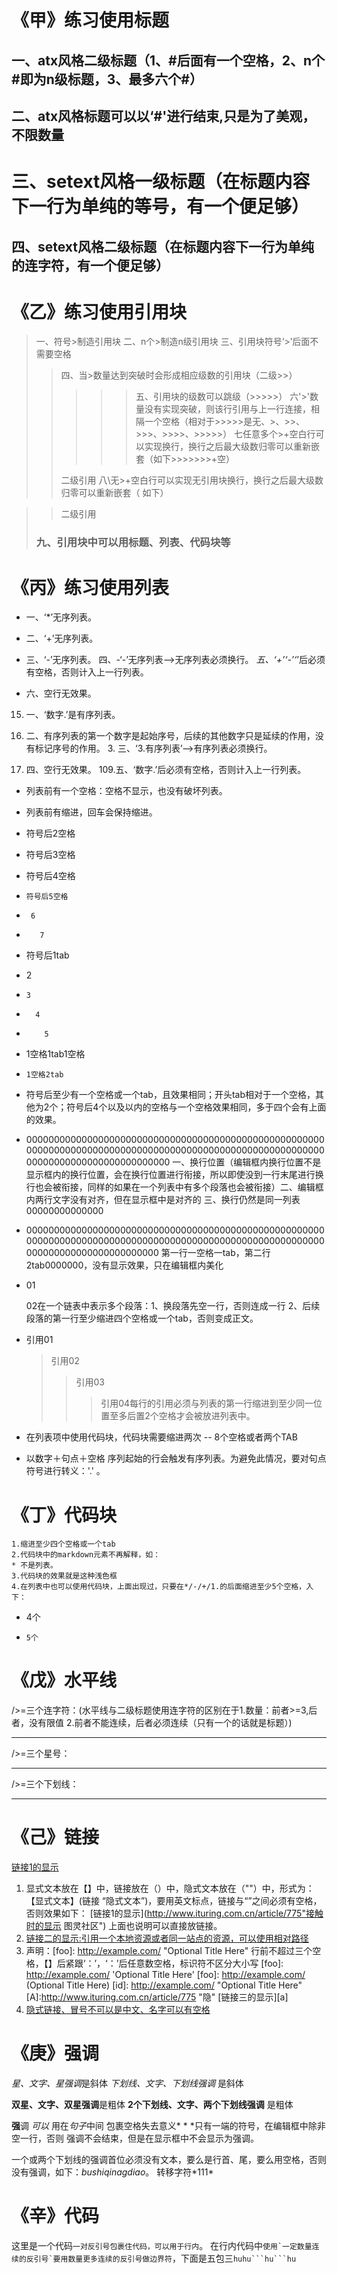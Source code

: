 # 《甲》练习使用标题
## 一、atx风格二级标题（1、#后面有一个空格，2、n个#即为n级标题，3、最多六个#）
## 二、atx风格标题可以以‘#'进行结束,只是为了美观，不限数量 #####
三、setext风格一级标题（在标题内容下一行为单纯的等号，有一个便足够）
=================
四、setext风格二级标题（在标题内容下一行为单纯的连字符，有一个便足够）
----------------


# 《乙》练习使用引用块
>一、符号>制造引用块
>二、n个>制造n级引用块
>三、引用块符号‘>’后面不需要空格
>>四、当>数量达到突破时会形成相应级数的引用块（二级>>）
>>>>>五、引用块的级数可以跳级（>>>>>）
>六'>'数量没有实现突破，则该行引用与上一行连接，相隔一个空格（相对于>>>>>是无、>、>>、>>>、>>>>、>>>>>）
>七任意多个>+空白行可以实现换行，换行之后最大级数归零可以重新嵌套（如下>>>>>>>+空）
>>>>>>>>
>>二级引用
>八\无>+空白行可以实现无引用块换行，换行之后最大级数归零可以重新嵌套（ 如下）

>>二级引用
>### 九、引用块中可以用标题、列表、代码块等

# 《丙》练习使用列表
*  一、‘*’无序列表。
+  二、‘+’无序列表。
-  三、‘-’无序列表。 四、-‘-’无序列表-->无序列表必须换行。
*五、‘+’‘-’‘*’后必须有空格，否则计入上一行列表。

* 六、空行无效果。
15.  一、‘数字.’是有序列表。
2.  二、有序列表的第一个数字是起始序号，后续的其他数字只是延续的作用，没有标记序号的作用。 3. 三、‘3.有序列表’-->有序列表必须换行。

99. 四、空行无效果。
109.五、‘数字.’后必须有空格，否则计入上一行列表。

 * 列表前有一个空格：空格不显示，也没有破坏列表。
 * 列表前有缩进，回车会保持缩进。
*  符号后2空格
*   符号后3空格
*    符号后4空格
*     符号后5空格
*      6
*        7
* 符号后1tab
*   2
*     3
*       4
*         5
*    1空格1tab1空格
*     1空格2tab
* 符号后至少有一个空格或一个tab，且效果相同；开头tab相对于一个空格，其他为2个；符号后4个以及以内的空格与一个空格效果相同，多于四个会有上面的效果。
* 00000000000000000000000000000000000000000000000000000000000000000000000000000000000000000000000000000000000000000000000000000000000000
一、换行位置（编辑框内换行位置不是显示框内的换行位置，会在换行位置进行衔接，所以即使没到一行末尾进行换行也会被衔接，同样的如果在一个列表中有多个段落也会被衔接）二、编辑框内两行文字没有对齐，但在显示框中是对齐的 三、换行仍然是同一列表00000000000000
*   000000000000000000000000000000000000000000000000000000000000000000000000000000000000000000000000000000000000000000000000000000000000
    第一行一空格一tab，第二行2tab0000000，没有显示效果，只在编辑框内美化
* 01

    02在一个链表中表示多个段落：1、换段落先空一行，否则连成一行 2、后续段落的第一行至少缩进四个空格或一个tab，否则变成正文。
*  引用01
   >引用02
   >>引用03
      >>>引用04每行的引用必须与列表的第一行缩进到至少同一位置至多后置2个空格才会被放进列表中。
* 在列表项中使用代码块，代码块需要缩进两次 -- 8个空格或者两个TAB
* 以数字＋句点＋空格 序列起始的行会触发有序列表。为避免此情况，要对句点符号进行转义：'\.' 。

# 《丁》代码块
    1.缩进至少四个空格或一个tab
    2.代码块中的markdown元素不再解释，如：
    * 不是列表。
    3.代码块的效果就是这种浅色框
    4.在列表中也可以使用代码块，上面出现过，只要在*/-/+/1.的后面缩进至少5个空格，入下：
*    4个
*     5个

# 《戊》水平线
/>=三个连字符：(水平线与二级标题使用连字符的区别在于1.数量：前者>=3,后者，没有限值 2.前者不能连续，后者必须连续（只有一个的话就是标题）)
- - -
/>=三个星号：
***
/>=三个下划线：
___

# 《己》链接
[链接1的显示](http://www.ituring.com.cn/article/775 "接触时的显示 图灵社区")
1. 显式文本放在【】中，链接放在（）中，隐式文本放在（""）中，形式为：【显式文本】(链接 “隐式文本”)，要用英文标点，链接与“”之间必须有空格，否则效果如下：
[链接1的显示](http://www.ituring.com.cn/article/775"接触时的显示 图灵社区")
上面也说明可以直接放链接。
2. [链接二的显示:引用一个本地资源或者同一站点的资源，可以使用相对路径](/README.md "隐式")
3.    声明：[foo]: http://example.com/  "Optional Title Here" 行前不超过三个空格，【】后紧跟‘：’，‘：’后任意数空格，标识符不区分大小写
       [foo]: http://example.com/  'Optional Title Here'
       [foo]: http://example.com/  (Optional Title Here)
       [id]: <http://example.com/>  "Optional Title Here"
[A]:http://www.ituring.com.cn/article/775  "隐" 
[链接三的显示][a]
4.  [隐式链接、冒号不可以是中文、名字可以有空格][]

[隐式链接、冒号不可以是中文、名字可以有空格]: http://www.ituring.com.cn/article/775 "隐文"

# 《庚》强调
*星、文字、星强调*是斜体
_下划线、文字、下划线强调_ 是斜体

**双星、文字、双星强调**是粗体
__2个下划线、文字、两个下划线强调__ 是粗体

**强**调 _可以_ 用在*句子*中间
包裹空格失去意义* *
*只有一端的符号，在编辑框中除非空一行，否则
强调不会结束，但是在显示框中不会显示为强调。

一个或两个下划线的强调首位必须没有文本，要么是行首、尾，要么用空格，否则没有强调，如下：_bushiqinagdiao_。
转移字符\*111\*

# 《辛》代码
这里是一个代码`一对反引号包裹住代码，可以用于行内`。
在行内代码中``使用`一定数量连续的反引号`要用数量更多连续的反引号做边界符``，下面是五包三`````huhu```hu```hu`````
